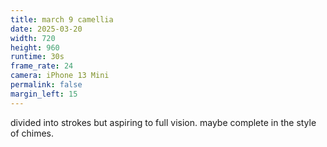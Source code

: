 ```yaml
---
title: march 9 camellia
date: 2025-03-20
width: 720
height: 960
runtime: 30s
frame_rate: 24
camera: iPhone 13 Mini
permalink: false
margin_left: 15
---
```

divided into strokes but aspiring to full vision. maybe complete in the style of chimes.
